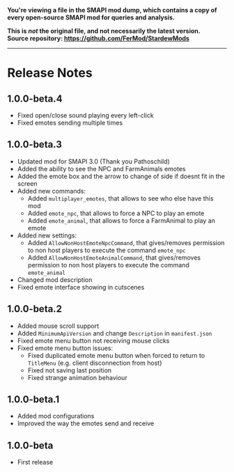 **You're viewing a file in the SMAPI mod dump, which contains a copy of every open-source SMAPI mod
for queries and analysis.**

**This is _not_ the original file, and not necessarily the latest version.**  
**Source repository: https://github.com/FerMod/StardewMods**

----


# Release Notes

## 1.0.0-beta.4

- Fixed open/close sound playing every left-click
- Fixed emotes sending multiple times

## 1.0.0-beta.3

- Updated mod for SMAPI 3.0 (Thank you Pathoschild)
- Added the ability to see the NPC and FarmAnimals emotes
- Added the emote box and the arrow to change of side if doesnt fit in the screen
- Added new commands:
  - Added `multiplayer_emotes`, that allows to see who else have this mod
  - Added `emote_npc`, that allows to force a NPC to play an emote
  - Added `emote_animal`, that allows to force a FarmAnimal to play an emote
- Added new settings:
  - Added `AllowNonHostEmoteNpcCommand`, that gives/removes permission to non host players to execute the command `emote_npc`
  - Added `AllowNonHostEmoteAnimalCommand`, that gives/removes permission to non host players to execute the command `emote_animal`
- Changed mod description
- Fixed emote interface showing in cutscenes

## 1.0.0-beta.2

- Added mouse scroll support
- Added `MinimumApiVersion` and change `Description` in `manifest.json`
- Fixed emote menu button not receiving mouse clicks
- Fixed emote menu button issues:
  - Fixed duplicated emote menu button when forced to return to `TitleMenu` (e.g. client disconnection from host)
  - Fixed not saving last position
  - Fixed strange animation behaviour

## 1.0.0-beta.1

- Added mod configurations
- Improved the way the emotes send and receive

## 1.0.0-beta

- First release
